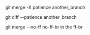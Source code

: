 
git merge -X patience another_branch

git diff --patience another_branch

git merge --no-ff no-ff-br
in the ff-br

